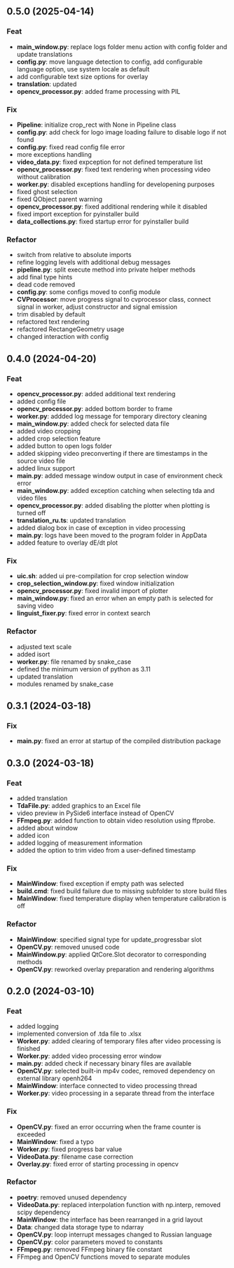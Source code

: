 ## 0.5.0 (2025-04-14)

### Feat

- **main_window.py**: replace logs folder menu action with config folder and update translations
- **config.py**: move language detection to config, add configurable language option, use system locale as default
- add configurable text size options for overlay
- **translation**: updated
- **opencv_processor.py**: added frame processing with PIL

### Fix

- **Pipeline**: initialize crop_rect with None in Pipeline class
- **config.py**: add check for logo image loading failure to disable logo if not found
- **config.py**: fixed read config file error
- more exceptions handling
- **video_data.py**: fixed expception for not defined temperature list
- **opencv_processor.py**: fixed text rendering when processing video without calibration
- **worker.py**: disabled exceptions handling for developening purposes
- fixed ghost selection
- fixed QObject parent warning
- **opencv_processor.py**: fixed additional rendering while it disabled
- fixed import exception for pyinstaller build
- **data_collections.py**: fixed startup error for pyinstaller build

### Refactor

- switch from relative to absolute imports
- refine logging levels with additional debug messages
- **pipeline.py**: split execute method into private helper methods
- add final type hints
- dead code removed
- **config.py**: some configs moved to config module
- **CVProcessor**: move progress signal to cvprocessor class, connect signal in worker, adjust constructor and signal emission
- trim disabled by default
- refactored text rendering
- refactored RectangeGeometry usage
- changed interaction with config

## 0.4.0 (2024-04-20)

### Feat

- **opencv_processor.py**: added additional text rendering
- added config file
- **opencv_processor.py**: added bottom border to frame
- **worker.py**: addded log message for temporary directory cleaning
- **main_window.py**: added check for selected data file
- added video cropping
- added crop selection feature
- added button to open logs folder
- added skipping video preconverting if there are timestamps in the source video file
- added linux support
- **__main__.py**: added message window output in case of environment check error
- **main_window.py**: added exception catching when selecting tda and video files
- **opencv_processor.py**: added disabling the plotter when plotting is turned off
- **translation_ru.ts**: updated translation
- added dialog box in case of exception in video processing
- **__main__.py**: logs have been moved to the program folder in AppData
- added feature to overlay dE/dt plot

### Fix

- **uic.sh**: added ui pre-compilation for crop selection window
- **crop_selection_window.py**: fixed window initialization
- **opencv_processor.py**: fixed invalid import of plotter
- **main_window.py**: fixed an error when an empty path is selected for saving video
- **linguist_fixer.py**: fixed error in context search

### Refactor

- adjusted text scale
- added isort
- **worker.py**: file renamed by snake_case
- defined the minimum version of python as 3.11
- updated translation
- modules renamed by snake_case

## 0.3.1 (2024-03-18)

### Fix

- **__main__.py**: fixed an error at startup of the compiled distribution package

## 0.3.0 (2024-03-18)

### Feat

- added translation
- **TdaFile.py**: added graphics to an Excel file
- video preview in PySide6 interface instead of OpenCV
- **FFmpeg.py**: added function to obtain video resolution using ffprobe.
- added about window
- added icon
- added logging of measurement information
- added the option to trim video from a user-defined timestamp

### Fix

- **MainWindow**: fixed exception if empty path was selected
- **build.cmd**: fixed build failure due to missing subfolder to store build files
- **MainWindow**: fixed temperature display when temperature calibration is off

### Refactor

- **MainWindow**: specified signal type for update_progressbar slot
- **OpenCV.py**: removed unused code
- **MainWindow.py**: applied QtCore.Slot decorator to corresponding methods
- **OpenCV.py**: reworked overlay preparation and rendering algorithms

## 0.2.0 (2024-03-10)

### Feat

- added logging
- implemented conversion of .tda file to .xlsx
- **Worker.py**: added clearing of temporary files after video processing is finished
- **Worker.py**: added video processing error window
- **__main__.py**: added check if necessary binary files are available
- **OpenCV.py**: selected built-in mp4v codec, removed dependency on external library openh264
- **MainWindow**: interface connected to video processing thread
- **Worker.py**: video processing in a separate thread from the interface

### Fix

- **OpenCV.py**: fixed an error occurring when the frame counter is exceeded
- **MainWindow**: fixed a typo
- **Worker.py**: fixed progress bar value
- **VideoData.py**: filename case correction
- **Overlay.py**: fixed error of starting processing in opencv

### Refactor

- **poetry**: removed unused dependency
- **VideoData.py**:  replaced interpolation function with np.interp, removed scipy dependency
- **MainWindow**: the interface has been rearranged in a grid layout
- **Data**: changed data storage type to ndarray
- **OpenCV.py**: loop interrupt messages changed to Russian language
- **OpenCV.py**: color parameters moved to constants
- **FFmpeg.py**: removed FFmpeg binary file constant
- FFmpeg and OpenCV functions moved to separate modules
